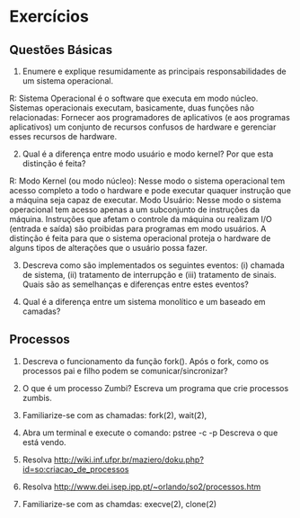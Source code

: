 # Exercícios

## Questões Básicas

1. Enumere e explique resumidamente as principais responsabilidades de um sistema operacional.

R: Sistema Operacional é o software que executa em modo núcleo.
Sistemas operacionais executam, basicamente, duas funções não relacionadas:
Fornecer aos programadores de aplicativos (e aos programas aplicativos) um conjunto de
recursos confusos de hardware e gerenciar esses recursos de hardware.

2. Qual é a diferença entre modo usuário e modo kernel? Por que esta distinção é feita?

R: Modo Kernel (ou modo núcleo): Nesse modo o sistema operacional tem acesso completo a todo
o hardware e pode executar quaquer instrução que a máquina seja capaz de executar.
Modo Usuário: Nesse modo o sistema operacional tem acesso apenas a um subconjunto de
instruções da máquina.
Instruções que afetam o controle da máquina ou realizam I/O (entrada e saída) são proibidas
para programas em modo usuários.
A distinção é feita para que o sistema operacional proteja o hardware de alguns tipos de
alterações que o usuário possa fazer.

3. Descreva como são implementados os seguintes eventos: (i) chamada de sistema, (ii) tratamento de interrupção e (iii) tratamento de sinais. Quais são as semelhanças e diferenças entre estes eventos?

4. Qual é a diferença entre um sistema monolítico e um baseado em camadas?

## Processos

1. Descreva o funcionamento da função fork(). Após o fork, como os processos pai e filho podem se comunicar/sincronizar?

2. O que é um processo Zumbi? Escreva um programa que crie processos zumbis.

3. Familiarize-se com as chamadas: fork(2), wait(2),

4. Abra um terminal e execute o comando: pstree -c -p Descreva o que está vendo.

5. Resolva http://wiki.inf.ufpr.br/maziero/doku.php?id=so:criacao_de_processos

6. Resolva http://www.dei.isep.ipp.pt/~orlando/so2/processos.htm

7. Familiarize-se com as chamdas: execve(2), clone(2)
